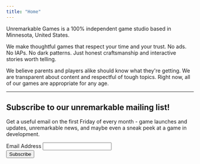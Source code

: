 ```yaml
---
title: "Home"
---
```


Unremarkable Games is a 100% independent game studio based in Minnesota, United States.

We make thoughtful games that respect your time and your trust. No ads. No IAPs. No dark patterns.
Just honest craftsmanship and interactive stories worth telling.

We believe parents and players alike should know what they're getting. We are transparent about
content and respectful of tough topics. Right now, all of our games are appropriate for any age.

---

<div id="mc_embed_shell">
      <link href="//cdn-images.mailchimp.com/embedcode/classic-061523.css" rel="stylesheet" type="text/css">
  <style type="text/css">
        #mc_embed_signup{clear:left; width: 100%}
        /* Add your own Mailchimp form style overrides in your site stylesheet or in this style block.
           We recommend moving this block and the preceding CSS link to the HEAD of your HTML file. */
</style>
<div id="mc_embed_signup">
    <form action="https://unremarkablegames.us1.list-manage.com/subscribe/post?u=67895038db1b8e2b60f9ed1d5&amp;id=76b2bc8342&amp;f_id=00f772e2f0" method="post" id="mc-embedded-subscribe-form" name="mc-embedded-subscribe-form" class="validate" target="_blank">
        <div id="mc_embed_signup_scroll"><h2>Subscribe to our unremarkable mailing list!</h2>
            <p>Get a useful email on the first Friday of every month - game launches and updates, unremarkable news, and maybe even a sneak peek at a game in development.</p>
            <div class="mc-field-group"><label for="mce-EMAIL">Email Address </label><input type="email" name="EMAIL" class="required email" id="mce-EMAIL" required="" value=""></div>
        <div id="mce-responses" class="clear foot">
            <div class="response" id="mce-error-response" style="display: none;"></div>
            <div class="response" id="mce-success-response" style="display: none;"></div>
        </div>
    <div aria-hidden="true" style="position: absolute; left: -5000px;">
        /* real people should not fill this in and expect good things - do not remove this or risk form bot signups */
        <input type="text" name="b_67895038db1b8e2b60f9ed1d5_76b2bc8342" tabindex="-1" value="">
    </div>
        <div class="optionalParent">
            <div class="clear foot">
                <input type="submit" name="subscribe" id="mc-embedded-subscribe" class="button" value="Subscribe">
            </div>
        </div>
    </div>
</form>
</div>
<script type="text/javascript" src="//s3.amazonaws.com/downloads.mailchimp.com/js/mc-validate.js"></script><script type="text/javascript">(function($) {window.fnames = new Array(); window.ftypes = new Array();fnames[0]='EMAIL';ftypes[0]='email';fnames[3]='ADDRESS';ftypes[3]='address';fnames[4]='PHONE';ftypes[4]='phone';fnames[6]='COMPANY';ftypes[6]='text';}(jQuery));var $mcj = jQuery.noConflict(true);</script></div>

